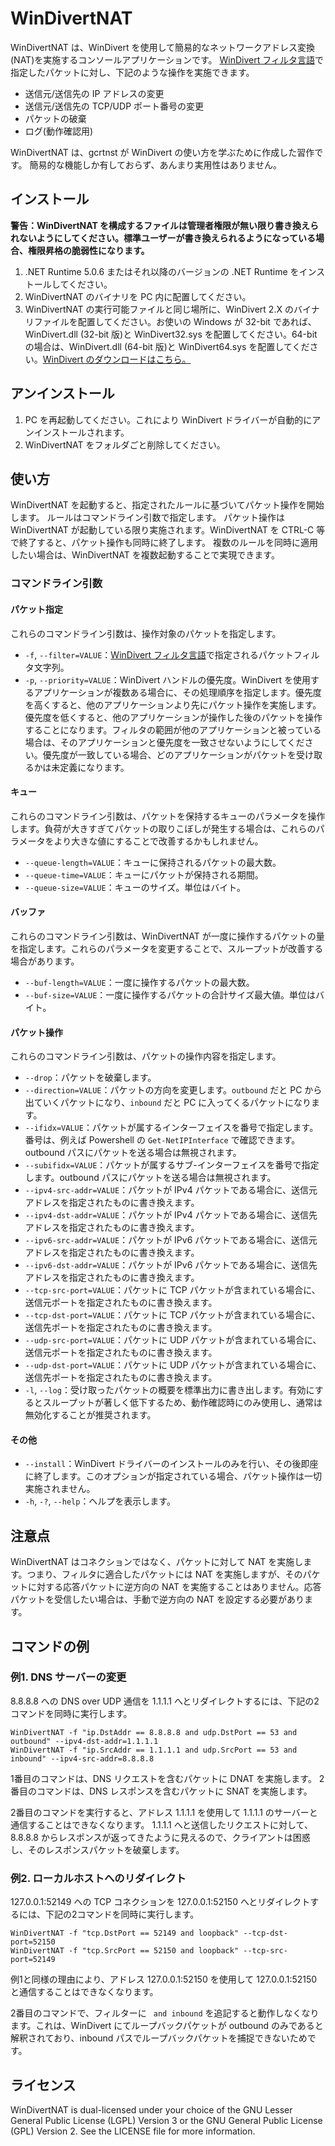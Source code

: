 # WinDivertNAT
WinDivertNAT は、WinDivert を使用して簡易的なネットワークアドレス変換(NAT)を実施するコンソールアプリケーションです。
[WinDivert フィルタ言語](https://reqrypt.org/windivert-doc.html#filter_language)で指定したパケットに対し、下記のような操作を実施できます。
 - 送信元/送信先の IP アドレスの変更
 - 送信元/送信先の TCP/UDP ポート番号の変更
 - パケットの破棄
 - ログ(動作確認用)

WinDivertNAT は、gcrtnst が WinDivert の使い方を学ぶために作成した習作です。
簡易的な機能しか有しておらず、あんまり実用性はありません。

## インストール
**警告：WinDivertNAT を構成するファイルは管理者権限が無い限り書き換えられないようにしてください。標準ユーザーが書き換えられるようになっている場合、権限昇格の脆弱性になります。**

1. .NET Runtime 5.0.6 またはそれ以降のバージョンの .NET Runtime をインストールしてください。
1. WinDivertNAT のバイナリを PC 内に配置してください。
1. WinDivertNAT の実行可能ファイルと同じ場所に、WinDivert 2.X のバイナリファイルを配置してください。お使いの Windows が 32-bit であれば、WinDivert.dll (32-bit 版)と WinDivert32.sys を配置してください。64-bit の場合は、WinDivert.dll (64-bit 版)と WinDivert64.sys を配置してください。[WinDivert のダウンロードはこちら。](https://reqrypt.org/windivert.html)

## アンインストール
1. PC を再起動してください。これにより WinDivert ドライバーが自動的にアンインストールされます。
1. WinDivertNAT をフォルダごと削除してください。

## 使い方
WinDivertNAT を起動すると、指定されたルールに基づいてパケット操作を開始します。
ルールはコマンドライン引数で指定します。
パケット操作は WinDivertNAT が起動している限り実施されます。WinDivertNAT を CTRL-C 等で終了すると、パケット操作も同時に終了します。
複数のルールを同時に適用したい場合は、WinDivertNAT を複数起動することで実現できます。

### コマンドライン引数
#### パケット指定
これらのコマンドライン引数は、操作対象のパケットを指定します。

 - `-f`, `--filter=VALUE`：[WinDivert フィルタ言語](https://reqrypt.org/windivert-doc.html#filter_language)で指定されるパケットフィルタ文字列。
 - `-p`, `--priority=VALUE`：WinDivert ハンドルの優先度。WinDivert を使用するアプリケーションが複数ある場合に、その処理順序を指定します。優先度を高くすると、他のアプリケーションより先にパケット操作を実施します。優先度を低くすると、他のアプリケーションが操作した後のパケットを操作することになります。フィルタの範囲が他のアプリケーションと被っている場合は、そのアプリケーションと優先度を一致させないようにしてください。優先度が一致している場合、どのアプリケーションがパケットを受け取るかは未定義になります。

#### キュー
これらのコマンドライン引数は、パケットを保持するキューのパラメータを操作します。負荷が大きすぎてパケットの取りこぼしが発生する場合は、これらのパラメータをより大きな値にすることで改善するかもしれません。

 - `--queue-length=VALUE`：キューに保持されるパケットの最大数。
 - `--queue-time=VALUE`：キューにパケットが保持される期間。
 - `--queue-size=VALUE`：キューのサイズ。単位はバイト。

#### バッファ
これらのコマンドライン引数は、WinDivertNAT が一度に操作するパケットの量を指定します。これらのパラメータを変更することで、スループットが改善する場合があります。

 - `--buf-length=VALUE`：一度に操作するパケットの最大数。
 - `--buf-size=VALUE`：一度に操作するパケットの合計サイズ最大値。単位はバイト。

#### パケット操作
これらのコマンドライン引数は、パケットの操作内容を指定します。

 - `--drop`：パケットを破棄します。
 - `--direction=VALUE`：パケットの方向を変更します。`outbound` だと PC から出ていくパケットになり、`inbound` だと PC に入ってくるパケットになります。
 - `--ifidx=VALUE`：パケットが属するインターフェイスを番号で指定します。番号は、例えば Powershell の `Get-NetIPInterface` で確認できます。outbound パスにパケットを送る場合は無視されます。
 - `--subifidx=VALUE`：パケットが属するサブ-インターフェイスを番号で指定します。outbound パスにパケットを送る場合は無視されます。
 - `--ipv4-src-addr=VALUE`：パケットが IPv4 パケットである場合に、送信元アドレスを指定されたものに書き換えます。
 - `--ipv4-dst-addr=VALUE`：パケットが IPv4 パケットである場合に、送信先アドレスを指定されたものに書き換えます。
 - `--ipv6-src-addr=VALUE`：パケットが IPv6 パケットである場合に、送信元アドレスを指定されたものに書き換えます。
 - `--ipv6-dst-addr=VALUE`：パケットが IPv6 パケットである場合に、送信先アドレスを指定されたものに書き換えます。
 - `--tcp-src-port=VALUE`：パケットに TCP パケットが含まれている場合に、送信元ポートを指定されたものに書き換えます。
 - `--tcp-dst-port=VALUE`：パケットに TCP パケットが含まれている場合に、送信先ポートを指定されたものに書き換えます。
 - `--udp-src-port=VALUE`：パケットに UDP パケットが含まれている場合に、送信元ポートを指定されたものに書き換えます。
 - `--udp-dst-port=VALUE`：パケットに UDP パケットが含まれている場合に、送信先ポートを指定されたものに書き換えます。
 - `-l`, `--log`：受け取ったパケットの概要を標準出力に書き出します。有効にするとスループットが著しく低下するため、動作確認時にのみ使用し、通常は無効化することが推奨されます。

#### その他
 - `--install`：WinDivert ドライバーのインストールのみを行い、その後即座に終了します。このオプションが指定されている場合、パケット操作は一切実施されません。
 - `-h`, `-?`, `--help`：ヘルプを表示します。

## 注意点
WinDivertNAT はコネクションではなく、パケットに対して NAT を実施します。つまり、フィルタに適合したパケットには NAT を実施しますが、そのパケットに対する応答パケットに逆方向の NAT を実施することはありません。応答パケットを受信したい場合は、手動で逆方向の NAT を設定する必要があります。

## コマンドの例
### 例1. DNS サーバーの変更
8.8.8.8 への DNS over UDP 通信を 1.1.1.1 へとリダイレクトするには、下記の2コマンドを同時に実行します。

```
WinDivertNAT -f "ip.DstAddr == 8.8.8.8 and udp.DstPort == 53 and outbound" --ipv4-dst-addr=1.1.1.1
WinDivertNAT -f "ip.SrcAddr == 1.1.1.1 and udp.SrcPort == 53 and inbound" --ipv4-src-addr=8.8.8.8
```

1番目のコマンドは、DNS リクエストを含むパケットに DNAT を実施します。
2番目のコマンドは、DNS レスポンスを含むパケットに SNAT を実施します。

2番目のコマンドを実行すると、アドレス 1.1.1.1 を使用して 1.1.1.1 のサーバーと通信することはできなくなります。
1.1.1.1 へと送信したリクエストに対して、8.8.8.8 からレスポンスが返ってきたように見えるので、クライアントは困惑し、そのレスポンスパケットを破棄します。

### 例2. ローカルホストへのリダイレクト
127.0.0.1:52149 への TCP コネクションを 127.0.0.1:52150 へとリダイレクトするには、下記の2コマンドを同時に実行します。

```
WinDivertNAT -f "tcp.DstPort == 52149 and loopback" --tcp-dst-port=52150
WinDivertNAT -f "tcp.SrcPort == 52150 and loopback" --tcp-src-port=52149
```

例1と同様の理由により、アドレス 127.0.0.1:52150 を使用して 127.0.0.1:52150 と通信することはできなくなります。

2番目のコマンドで、フィルターに ` and inbound` を追記すると動作しなくなります。これは、WinDivert にてループバックパケットが outbound のみであると解釈されており、inbound パスでループバックパケットを捕捉できないためです。

## ライセンス
WinDivertNAT is dual-licensed under your choice of the GNU Lesser General Public License (LGPL) Version 3 or the GNU General Public License (GPL) Version 2.
See the LICENSE file for more information.
